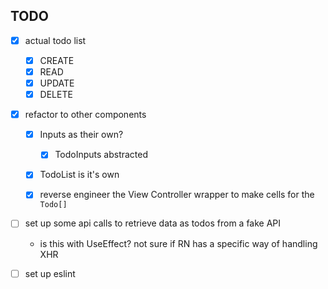 ## TODO 

* [x] actual todo list
  - [x] CREATE
  - [x] READ
  - [x] UPDATE
  - [x] DELETE
* [x] refactor to other components
  - [x] Inputs as their own?
    * [x] TodoInputs abstracted
  - [x] TodoList is it's own
  - [x] reverse engineer the View Controller wrapper to make cells for the `Todo[]`


* [ ] set up some api calls to retrieve data as todos from a fake API 
  - is this with UseEffect? not sure if RN has a specific way of handling XHR 

* [ ] set up eslint 